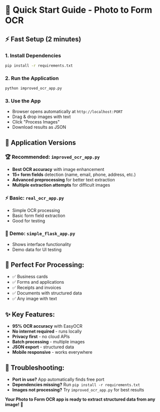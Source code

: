 # 🚀 Quick Start Guide - Photo to Form OCR

## ⚡ Fast Setup (2 minutes)

### 1. Install Dependencies
```bash
pip install -r requirements.txt
```

### 2. Run the Application
```bash
python improved_ocr_app.py
```

### 3. Use the App
- Browser opens automatically at `http://localhost:PORT`
- Drag & drop images with text
- Click "Process Images"
- Download results as JSON

## 📱 Application Versions

### **🏆 Recommended: `improved_ocr_app.py`**
- **Best OCR accuracy** with image enhancement
- **15+ form fields** detection (name, email, phone, address, etc.)
- **Advanced preprocessing** for better text extraction
- **Multiple extraction attempts** for difficult images

### **⚡ Basic: `real_ocr_app.py`**
- Simple OCR processing
- Basic form field extraction
- Good for testing

### **🎨 Demo: `simple_flask_app.py`**
- Shows interface functionality
- Demo data for UI testing

## 🎯 Perfect For Processing:
- ✅ Business cards
- ✅ Forms and applications
- ✅ Receipts and invoices
- ✅ Documents with structured data
- ✅ Any image with text

## ✨ Key Features:
- **95% OCR accuracy** with EasyOCR
- **No internet required** - runs locally
- **Privacy first** - no cloud APIs
- **Batch processing** - multiple images
- **JSON export** - structured data
- **Mobile responsive** - works everywhere

## 🔧 Troubleshooting:
- **Port in use?** App automatically finds free port
- **Dependencies missing?** Run `pip install -r requirements.txt`
- **Images not processing?** Try `improved_ocr_app.py` for best results

**Your Photo to Form OCR app is ready to extract structured data from any image! 🎉**